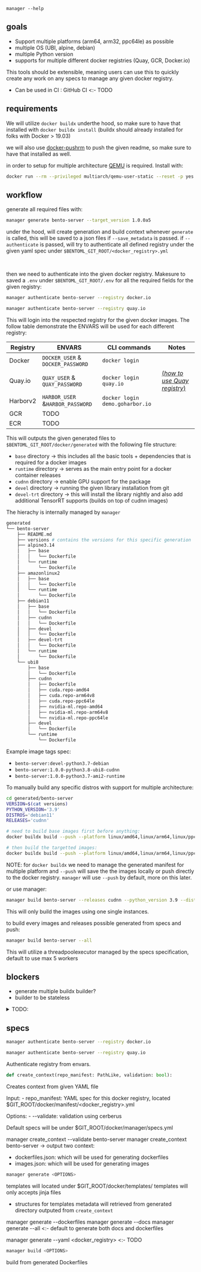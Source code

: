 `manager --help`

## goals

- Support multiple platforms (arm64, arm32, ppc64le) as possible 
- multiple OS (UBI, alpine, debian)
- multiple Python version 
- supports for multiple different docker registries (Quay, GCR, Docker.io)

This tools should be extensible, meaning users can use this to quickly create
any work on any specs to manage any given docker registry.

- Can be used in CI : GitHub CI <:- TODO

## requirements

We will utilize `docker buildx` underthe hood, so make sure to have that installed with `docker buildx install` (buildx should already installed for folks with Docker > 19.03)

we will also use [docker-pushrm](https://github.com/christian-korneck/docker-pushrm) to push the given readme, so make sure to have that installed as well.

in order to setup for multiple architecture [QEMU](https://github.com/multiarch/qemu-user-static) is required. Install with:
```bash
docker run --rm --privileged multiarch/qemu-user-static --reset -p yes
```

## workflow

generate all required files with:
```bash
manager generate bento-server --target_version 1.0.0a5
```

under the hood, will create generation and build context whenever `generate` is
called, this will be saved to a json files if `--save_metadata` is passed.
if `--authenticate` is passed, will try to authenticate all defined registry
under the given yaml spec under `$BENTOML_GIT_ROOT/<docker_registry>.yml`

<br>

then we need to authenticate into the given docker registry. Makesure to saved
a `.env` under `$BENTOML_GIT_ROOT/.env` for all the required fields for the
given registry:

```bash
manager authenticate bento-server --registry docker.io

manager authenticate bento-server --registry quay.io
```

This will login into the respected registry for the given docker images. The
follow table demonstrate the ENVARS will be used for each different registry:

| Registry | ENVARS | CLI commands | Notes |
|----------|--------|--------------|-------|
| Docker   |`DOCKER_USER` & `DOCKER_PASSWORD`| `docker login` | |
| Quay.io  |`QUAY_USER` & `QUAY_PASSWORD` | `docker login quay.io` | [(_how to use Quay registry_)](https://github.com/christian-korneck/docker-pushrm#log-in-to-quay-registry) |
| Harborv2 |`HARBOR_USER` &`HARBOR_PASSWORD` | `docker login demo.goharbor.io` | |
| GCR      | TODO | | |
| ECR      | TODO | | |


This will outputs the given generated files to `$BENTOML_GIT_ROOT/docker/generated` with the following file structure:

- `base` directory -> this includes all the basic tools + dependencies that is required for a docker images
- `runtime` directory -> serves as the main entry point for a docker container releases
- `cudnn` directory -> enable GPU support for the package
- `devel` directory -> running the given library installation from git
- `devel-trt` directory -> this will install the library nightly and also add additional TensorRT supports (builds on top of cudnn images)

The hierachy is internally managed by `manager`


```bash
generated
└── bento-server
    ├── README.md
    ├── versions # contains the versions for this specific generation
    ├── alpine3.14
    │   ├── base
    │   │   └── Dockerfile
    │   └── runtime
    │       └── Dockerfile
    ├── amazonlinux2
    │   ├── base
    │   │   └── Dockerfile
    │   └── runtime
    │       └── Dockerfile
    ├── debian11
    │   ├── base
    │   │   └── Dockerfile
    │   ├── cudnn
    │   │   └── Dockerfile
    │   ├── devel
    │   │   └── Dockerfile
    │   ├── devel-trt
    │   │   └── Dockerfile
    │   └── runtime
    │       └── Dockerfile
    └── ubi8
        ├── base
        │   └── Dockerfile
        ├── cudnn
        │   ├── Dockerfile
        │   ├── cuda.repo-amd64
        │   ├── cuda.repo-arm64v8
        │   ├── cuda.repo-ppc64le
        │   ├── nvidia-ml.repo-amd64
        │   ├── nvidia-ml.repo-arm64v8
        │   └── nvidia-ml.repo-ppc64le
        ├── devel
        │   └── Dockerfile
        └── runtime
            └── Dockerfile
```

Example image tags spec:
- `bento-server:devel-python3.7-debian`
- `bento-server:1.0.0-python3.8-ubi8-cudnn`
- `bento-server:1.0.0-python3.7-ami2-runtime`

To manually build any specific distros with support for multiple architecture:
```bash
cd generated/bento-server
VERSION=$(cat versions)
PYTHON_VERSION='3.9'
DISTROS='debian11'
RELEASES='cudnn'

# need to build base images first before anything:
docker buildx build --push --platform linux/amd64,linux/arm64,linux/ppc64le --build-arg PYTHON_VERSION=${PYTHON_VERSION} -t bento-server:base-python${PYTHON_VERSION}-${DISTROS} ${DISTROS}/base

# then build the targetted images:
docker buildx build --push --platform linux/amd64,linux/arm64,linux/ppc64le --build-arg PYTHON_VERSION=${PYTHON_VERSION} -t bento-server:${VERSION}-python${PYTHON_VERSION}-${DISTROS}-${RELEASES} ${DISTROS}/${RELEASES}
```

NOTE: for `docker buildx` we need to manage the generated manifest for multiple
platform and `--push` will save the the images locally or push directly to the
docker registry. `manager` will use `--push` by default, more on this later.

or use manager:
```bash
manager build bento-server --releases cudnn --python_version 3.9 --distros debian11
```
This will only build the images using one single instances. 

to build every images and releases possible generated from specs and push:
```bash
manager build bento-server --all
```
This will utilize a threadpoolexecutor managed by the specs specification, default to use max 5 workers

## blockers
- generate multiple buildx builder?
- builder to be stateless


<details>

<summary>TODO:</summary>
<br>

create a `manifest/<docker-registry>.yaml` with defined releases ordered by
hierachy (separated by ,):
- `manager generate --yaml bento-server --releases runtime,cudnn(gpu_supported),devel`

</details>


## specs

```bash
manager authenticate bento-server --registry docker.io

manager authenticate bento-server --registry quay.io
```
Authenticate registry from envars.

```python
def create_context(repo_manifest: PathLike, validation: bool):
```
Creates context from given YAML file

Input:
    - repo_manifest: YAML spec for this docker registry, located $GIT_ROOT/docker/manifest/<docker_registry>.yml

Options:
    - --validate: validation using cerberus

Default specs will be under $GIT_ROOT/docker/manager/specs.yml

manager create_context --validate bento-server
manager create_context bento-server
-> output two context: 
- dockerfiles.json: which will be used for generating dockerfiles
- images.json: which will be used for generating images

```bash
manager generate <OPTIONS>
```

templates will located under $GIT_ROOT/docker/templates/
templates will only accepts jinja files
- structures for templates
metadata will retrieved from generated directory outputed from `create_context`


manager generate --dockerfiles
manager generate --docs
manager generate --all <:- default to generate both docs and dockerfiles

manager generate --yaml <docker_registry> <:- TODO




```bash
manager build <OPTIONS>
```

build from generated Dockerfiles
